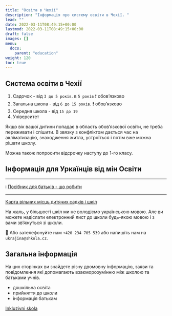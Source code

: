 ```yaml
---
title: "Освіта в Чехії"
description: "Інформація про систему освіти в Чехії. "
lead: ""
date: 2022-03-11T08:49:15+00:00
lastmod: 2022-03-11T08:49:15+00:00
draft: false
images: []
menu:
  docs:
    parent: "education"
weight: 120
toc: true
---
```


## Система освіти в Чехії

[//]: # (![Система освіти]&#40;system-skolstvi.jpeg "Система освіти"&#41;)

1. Садочок - від `3 до 5 років`.  в `5 років` :exclamation:  обовʼязково
2. Загальна школа - від `6 до 15 років`. :exclamation: обовʼязково
3. Середня школа - від `15 до 19`
4. Університет

Якщо вік вашої дитини попадає в область обовʼязкової освіти, не треба переживати і спішити.
В звязку з конфліктом дається час на акліматизацію, знаходження житла, устроїться і потім вже можна рішати школу.

Можна також попросити відсрочку наступу до 1-го класу.


## Інформація для Уркаїнців від мін Освіти
---

:information_source: [Посібник для батьків - що робити](https://www.edu.cz/ukrajina/%d0%b4%d0%bb%d1%8f-%d1%83%d0%ba%d1%80%d0%b0%d1%97%d0%bd%d1%86%d1%96%d0%b2/)

---

[Карта вільних місць дитячих садків і шкіл](https://shkola.cz/)

На жаль, у більшості шкіл ми не володіємо українською мовою.
Але ви можете надіслати електронний лист до школи будь-якою мовою і з вами зв‘яжуться зі школи.

:information_desk_person: Або зателефонуйте нам `+420 234 705 539` або напишіть нам на `ukrajina@shkola.cz`.

## Загальна інформація
На цих сторінках ви знайдете різну двомовну інформацію, заяви та повідомлення які допомагають взаєморозумінню між школою та батьками учнів.
* дошкільна освіта
* прийняття до школи
* інформація батькам

[Inkluzivni skola](https://www.inkluzivniskola.cz/ukrajinstina)

